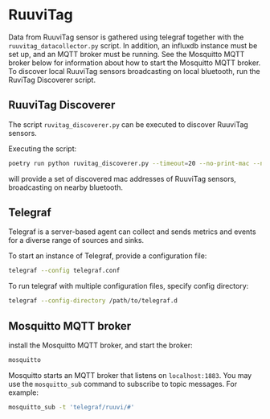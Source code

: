 # RuuviTag

Data from RuuviTag sensor is gathered using telegraf together with the `ruuvitag_datacollector.py` script.
In addition, an influxdb instance must be set up, and an MQTT broker must be running.
See the Mosquitto MQTT broker below for information about how to start the Mosquitto MQTT broker.
To discover local RuuviTag sensors broadcasting on local bluetooth, run the RuviTag Discoverer script.

## RuuviTag Discoverer
The script `ruvitag_discoverer.py` can be executed to discover RuuviTag sensors.

Executing the script:
```BASH
poetry run python ruvitag_discoverer.py --timeout=20 --no-print-mac --no-print-data
```
will provide a set of discovered mac addresses of RuuviTag sensors, broadcasting on nearby bluetooth.


## Telegraf
Telegraf is a server-based agent can collect and sends metrics and events for a diverse range of sources and sinks.

To start an instance of Telegraf, provide a configuration file:
```BASH
telegraf --config telegraf.conf
```

To run telegraf with multiple configuration files, specify config directory:
```BASH
telegraf --config-directory /path/to/telegraf.d
```

## Mosquitto MQTT broker

install the Mosquitto MQTT broker, and start the broker:
```BASH
mosquitto
```
Mosquitto starts an MQTT broker that listens on `localhost:1883`.
You may use the `mosquitto_sub` command to subscribe to topic messages. For example:
```BASH
mosquitto_sub -t 'telegraf/ruuvi/#'
```
